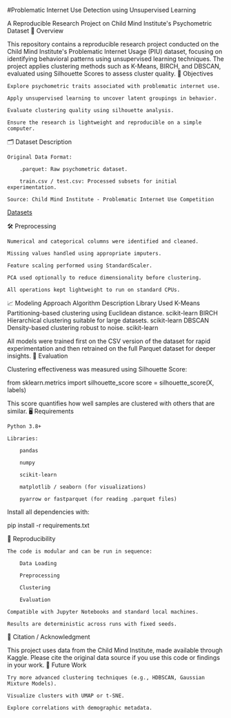 #Problematic Internet Use Detection using Unsupervised Learning

A Reproducible Research Project on Child Mind Institute's Psychometric Dataset
📘 Overview

This repository contains a reproducible research project conducted on the Child Mind Institute's Problematic Internet Usage (PIU) dataset, focusing on identifying behavioral patterns using unsupervised learning techniques. The project applies clustering methods such as K-Means, BIRCH, and DBSCAN, evaluated using Silhouette Scores to assess cluster quality.
🧪 Objectives

    Explore psychometric traits associated with problematic internet use.

    Apply unsupervised learning to uncover latent groupings in behavior.

    Evaluate clustering quality using silhouette analysis.

    Ensure the research is lightweight and reproducible on a simple computer.

🗂️ Dataset Description

    Original Data Format:

        .parquet: Raw psychometric dataset.

        train.csv / test.csv: Processed subsets for initial experimentation.

    Source: Child Mind Institute - Problematic Internet Use Competition 
  [Datasets](https://www.kaggle.com/competitions/child-mind-institute-problematic-internet-use/data)

🛠️ Preprocessing

    Numerical and categorical columns were identified and cleaned.

    Missing values handled using appropriate imputers.

    Feature scaling performed using StandardScaler.

    PCA used optionally to reduce dimensionality before clustering.

    All operations kept lightweight to run on standard CPUs.

📈 Modeling Approach
Algorithm	Description	Library Used
K-Means	Partitioning-based clustering using Euclidean distance.	scikit-learn
BIRCH	Hierarchical clustering suitable for large datasets.	scikit-learn
DBSCAN	Density-based clustering robust to noise.	scikit-learn

All models were trained first on the CSV version of the dataset for rapid experimentation and then retrained on the full Parquet dataset for deeper insights.
🧮 Evaluation

Clustering effectiveness was measured using Silhouette Score:

from sklearn.metrics import silhouette_score
score = silhouette_score(X, labels)

This score quantifies how well samples are clustered with others that are similar.
🖥️ Requirements

    Python 3.8+

    Libraries:

        pandas

        numpy

        scikit-learn

        matplotlib / seaborn (for visualizations)

        pyarrow or fastparquet (for reading .parquet files)

Install all dependencies with:

pip install -r requirements.txt

🔁 Reproducibility

    The code is modular and can be run in sequence:

        Data Loading

        Preprocessing

        Clustering

        Evaluation

    Compatible with Jupyter Notebooks and standard local machines.

    Results are deterministic across runs with fixed seeds.


📢 Citation / Acknowledgment

This project uses data from the Child Mind Institute, made available through Kaggle.
Please cite the original data source if you use this code or findings in your work.
🚀 Future Work

    Try more advanced clustering techniques (e.g., HDBSCAN, Gaussian Mixture Models).

    Visualize clusters with UMAP or t-SNE.

    Explore correlations with demographic metadata.

